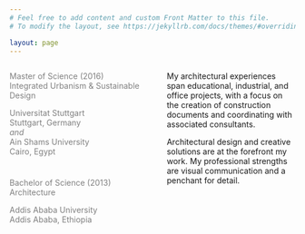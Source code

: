 ```yaml
---
# Feel free to add content and custom Front Matter to this file.
# To modify the layout, see https://jekyllrb.com/docs/themes/#overriding-theme-defaults

layout: page
---
```


  <div id="left" style="float:left; width:55%; color:Gray;">

<p style="margin-bottom:0.025cm;">
Master of Science (2016)<br/>
Integrated Urbanism & Sustainable Design<br/>	</p>
<p style="margin-bottom:1cm;">
Universitat Stuttgart<br/>
Stuttgart, Germany<br/>
<i>and</i><br/>
Ain Shams University<br>
Cairo, Egypt<br> </p>

<p style="margin-bottom:0.025cm;">
Bachelor of Science (2013)<br/>
Architecture<br/> </p>
<p> Addis Ababa University<br/>
Addis Ababa, Ethiopia<br/> </p>
              
</div>

<div id="right" style="float:right; width:45%;">

<p> My architectural experiences span educational, industrial, and office projects, with a focus on the creation of construction documents and coordinating with associated consultants.  </p>

<p>Architectural design and creative solutions are at the forefront my work. My professional strengths are visual communication and a penchant for detail. 
 </p>

</div>

